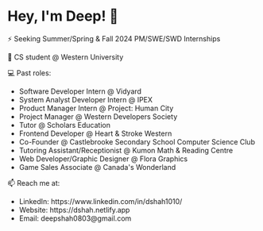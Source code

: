<h1>Hey, I'm Deep! 👋</h1>

⚡️ Seeking Summer/Spring & Fall 2024 PM/SWE/SWD Internships

🔭 CS student @ Western University

💻 Past roles:
  <ul>
    <li>Software Developer Intern @ Vidyard</li>
    <li>System Analyst Developer Intern @ IPEX</li>
   <li>Product Manager Intern @ Project: Human City</li>
    <li>Project Manager @ Western Developers Society</li>
    <li>Tutor @ Scholars Education</li>
    <li>Frontend Developer @ Heart & Stroke Western</li>
    <li>Co-Founder @ Castlebrooke Secondary School Computer Science Club</li>
    <li>Tutoring Assistant/Receptionist @ Kumon Math & Reading Centre</li>
    <li>Web Developer/Graphic Designer @ Flora Graphics</li>
    <li>Game Sales Associate @ Canada's Wonderland</li>
  </ul>

📫 Reach me at:
  <ul>
   <li>LinkedIn: https://www.linkedin.com/in/dshah1010/</li>
   <li>Website: https://dshah.netlify.app</li>
   <li>Email: deepshah0803@gmail.com</li>
  </ul>
